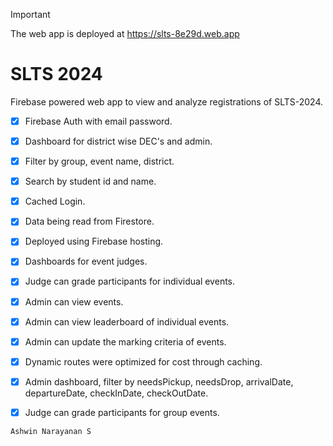 > [!Important]
> The web app is deployed at https://slts-8e29d.web.app

# SLTS 2024

Firebase powered web app to view and analyze registrations of SLTS-2024.


- [x] Firebase Auth with email password.
- [x] Dashboard for district wise DEC's and admin.
- [x] Filter by group, event name, district. 
- [x] Search by student id and name.
- [x] Cached Login.
- [x] Data being read from Firestore.
- [x] Deployed using Firebase hosting.
- [x] Dashboards for event judges.
- [x] Judge can grade participants for individual events.
- [x] Admin can view events.
- [x] Admin can view leaderboard of individual events.
- [x] Admin can update the marking criteria of events.
- [x] Dynamic routes were optimized for cost through caching.
- [x] Admin dashboard, filter by needsPickup, needsDrop, arrivalDate, departureDate, checkInDate, checkOutDate.
- [x] Judge can grade participants for group events. 
 

`Ashwin Narayanan S`
